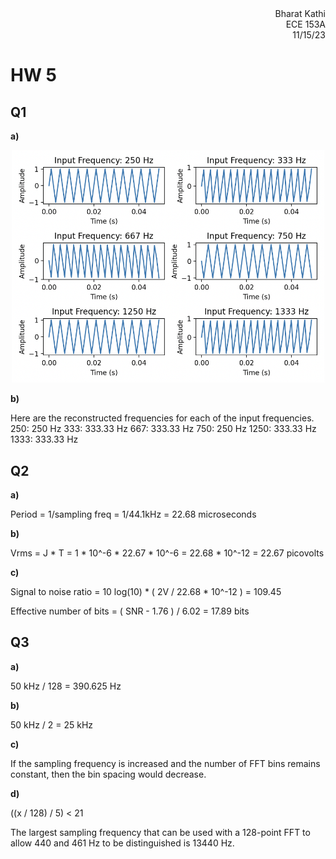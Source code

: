 <div style="text-align:right;">Bharat Kathi</div>
<div style="text-align:right;">ECE 153A</div>
<div style="text-align:right;">11/15/23</div>

# HW 5

## Q1

**a)**
<p align="middle">
  <img src="https://github.com/BK1031/ece153a/blob/main/hw5/1a.png?raw=true" width="500" />
</p>

**b)** 

Here are the reconstructed frequencies for each of the input frequencies.
250: 250 Hz
333: 333.33 Hz
667: 333.33 Hz
750: 250 Hz
1250: 333.33 Hz
1333: 333.33 Hz

## Q2

**a)**

Period = 1/sampling freq = 1/44.1kHz = 22.68 microseconds

**b)**

Vrms = J * T = 1 * 10^-6 * 22.67 * 10^-6 = 22.68 * 10^-12 = 22.67 picovolts

**c)** 

Signal to noise ratio = 10 log(10) * ( 2V / 22.68 * 10^-12 ) = 109.45

Effective number of bits = ( SNR - 1.76 ) / 6.02 = 17.89 bits

## Q3

**a)**

50 kHz / 128 = 390.625 Hz

**b)**

50 kHz / 2 = 25 kHz

**c)**

If the sampling frequency is increased and the number of FFT bins remains constant, then the bin spacing would decrease.

**d)**

((x / 128) / 5) < 21

The largest sampling frequency that can be used with a 128-point FFT to allow 440 and 461 Hz to be distinguished is 13440 Hz.